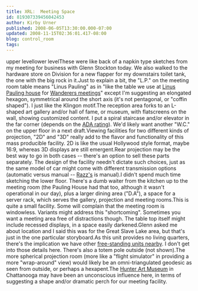 ```yaml
---
title: XRL:  Meeting Space
id: 819307339456042453
author: Kirby Urner
published: 2008-06-05T13:30:00.000-07:00
updated: 2008-11-15T02:36:01.417-08:00
blog: control_room
tags: 
---
```


[](https://blogger.googleusercontent.com/img/b/R29vZ2xl/AVvXsEj8l95NZ-ktN0RYXuRsZTqANSFj75xch_dRgYeJe2s6L7jT4qlE1esvj2JX7I-jPZ3fiSEzn3qSeT9Ko08tFq_XxOq7ozfBGIwM8256z6ozSz_3KvQGnz_mI0qpEUR_m2zKFm8Z/s1600-h/wanderers_meeting_facility.png)upper level[](https://blogger.googleusercontent.com/img/b/R29vZ2xl/AVvXsEiQQeWggi0ZGhYtEfb02ZD5sUfXhYj2FI1KTY7aYb2C_pRCegi-CBuMc6P-J2STWmyLg3mQ5170_OGR3lbq1K9HvWXmgXr8Bt6HzllMDfGgIladRTrKDJvW0zcxtMwqMS_SbZRK/s1600-h/wanderers_meeting_facility_lower.png)lower levelThese were like back of a napkin type sketches from my meeting for business with Glenn Stockton today.  We also walked to the hardware store on Division for a new flapper for my downstairs toilet tank, the one with the big rock in it.Just to explain a bit, the "L.P." on the meeting room table means "Linus Pauling" as in "like the table we use at [Linus Pauling house](http://mybizmo.blogspot.com/2006/08/linus-pauling-house.html) for [Wanderers meetings](http://worldgame.blogspot.com/2006/10/libyan-eclipse.html)" except I'm suggesting an elongated hexagon, symmetrical around the short axis (it's not pentagonal, or "coffin shaped").  I just like the Klingon motif.The reception area forks to an L-shaped art gallery and/or hall of fame, or museum, with flatscreens on the wall, showing customized content.  I put a spiral staircase and/or elevator in the far corner (depends on the [ADA rating](http://mybizmo.blogspot.com/2006/07/more-brainstorming-about-ecovillages.html)).    We'd likely want another "W.C." on the upper floor in a next draft.Viewing facilities for two different kinds of projection, "2D" and "3D" really add to the flavor and functionality of this mass producible facility.  2D is like the usual Hollywood style format, maybe 16:9, whereas 3D displays are still emergent.Rear projection may be the best way to go in both cases -- there's an option to sell these parts separately.  The design of the facility needn't dictate such choices, just as the same model of car might come with different transmission options (automatic versus manual -- [Razz's](http://mybizmo.blogspot.com/2006/09/razz_07.html) is manual).I didn't spend much time sketching the lower floor.  There's a dumb waiter from the kitchen up to the meeting room (the Pauling House had that too, although it wasn't operational in our day), plus a larger dining area ("D.A"), a space for a server rack, which serves the gallery, projection and meeting rooms.This is quite a small facility.  Some will complain that the meeting room is windowless.  Variants might address this "shortcoming".  Sometimes you want a meeting area free of distractions though.  The table top itself might include recessed displays, in a space easily darkened.Glenn asked me about location and I said this was for the Great Slave Lake area, but that's just in the one particular storyboard.As this unit provides no living quarters, there's the implication we have other [free-standing units nearby](http://controlroom.blogspot.com/2007/11/etcha-sketch-view.html).  I don't get into those details here.  There's also a totem pole outside (not shown).The more spherical projection room (more like a "flight simulator" in providing a more "wrap-around" view) would likely be an omni-triangulated geodesic as seen from outside, or perhaps a hexapent.The [Hunter Art Museum](http://mybizmo.blogspot.com/2006/03/hunter-art-museum-chattanooga.html) in Chattanooga may have been an unconscious influence here, in terms of suggesting a shape and/or dramatic perch for our meeting facility.
